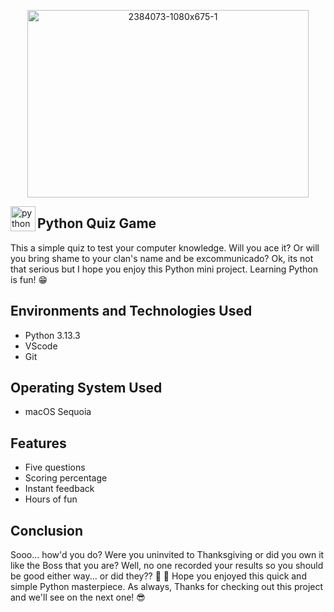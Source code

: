 <p align="center">
<img width="450" height="300" alt="2384073-1080x675-1" src= "https://github.com/user-attachments/assets/b2d641e0-169c-4015-82cd-8e93820bf912"
</p>




<img align="left" src="https://cdn.jsdelivr.net/gh/devicons/devicon/icons/python/python-original.svg" height="40" alt="python logo"  /> <h2>Python Quiz Game</h2>

<p> This a simple quiz to test your computer knowledge. Will you ace it? Or will you bring shame to your clan's name and be excommunicado? Ok, its not that serious but I hope you enjoy this Python mini project. Learning Python is fun! 😁
<br />

<h2>Environments and Technologies Used</h2>

- Python 3.13.3
- VScode
- Git

<h2>Operating System Used </h2>

- macOS Sequoia

<h2>Features</h2>

- Five questions
- Scoring percentage
- Instant feedback
- Hours of fun

<h2>Conclusion</h2>

<p> Sooo... how'd you do? Were you uninvited to Thanksgiving or did you own it like the Boss that you are? Well, no one recorded your results so you should be good either way... or did they?? 👀 🤣  Hope you enjoyed this quick and simple Python masterpiece. As always, Thanks for checking out this project and we'll see on the next one! 😎</p>
